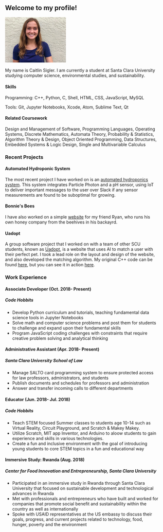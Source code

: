 ## Welcome to my profile!

<img src="images/photo%20copy.jpeg" width="200">


My name is Caitlin Sigler. I am currently a student at Santa Clara University studying computer science, environmental studies, and sustainability. 

#### Skills
Programming: C++, Python, C, Shell, HTML, CSS, JavaScript, MySQL

Tools: Git, Jupyter Notebooks, Xcode, Atom, Sublime Text, Qt

#### Related Coursework
Design and Management of Software, Programming Languages, Operating Systems, Discrete Mathematics, Automata Theory, Probability & Statistics, Algorithm Theory & Design, Object Oriented Programming, Data Structures, Embedded Systems & Logic Design, Single and Multivariable Calculus

### Recent Projects
#### Automated Hydroponic System
The most recent project I have worked on is an [automated hydroponics system](https://). This system integrates Particle Photon and a pH sensor, using IoT to deliver important messages to the user over Slack if any sensor measurements are found to be suboptimal for growing.

#### Bonnie's Bees
I have also worked on a simple [website](https://bonniesbees.netlify.com/index.html) for my friend Ryan, who runs his own honey company from the beehives in his backayrd.

#### Uadopt
A group software project that I worked on with a team of other SCU students, known as [Uadopt](https://uadopt.netlify.com), is a website that uses AI to match a user with their perfect pet. I took a lead role on the layout and design of the website, and also developed the matching algorithm. My original C++ code can be found [here](https://github.com/caitlinsigler/SCUProjects/blob/master/C/AlgorithmTesting.cpp), but you can see it in action [here](https://github.com/NickPriv/Uadopt/blob/master/topFiveBreeds.php). 

### Work Experience

#### Associate Developer (Oct. 2018- Present)
##### Code Hobbits 
- Develop Python curriculum and tutorials, teaching fundamental data science tools in Jupyter Notebooks
- Solve math and computer science problems and post them for students to challenge and expand upon their fundamental skills 
- Program JavaScript coding challenges with constraints that require creative problem solving and analytical thinking

#### Administrative Assistant (Apr. 2018- Present)
##### Santa Clara University School of Law
- Manage SALTO card programming system to ensure protected access for law professors, administrators, and students 
- Publish documents and schedules for professors and administration
- Answer and transfer incoming calls to different departments

#### Educator (Jun. 2018- Jul. 2018)
##### Code Hobbits
- Teach STEM focused Summer classes to students age 10-14 such as Virtual Reality, Circuit Playground, and Scratch & Makey Makey.
- Utilize Scratch, MIT app Inventor, and Arduino to aloow students to gain experience and skills in various technologies.
- Create a fun and inclusive environment with the goal of introducing young students to core STEM topics in a fun and educational way

#### Immersive Study: Rwanda (Aug. 2018)
##### Center for Food Innovation and Entrepreneurship, Santa Clara University
- Participated in an immersive study in Rwanda through Santa Clara University that focused on
sustainable development and technological advances in Rwanda
- Met with professionals and entrepreneurs who have built and worked for companies that promote social benefit and sustainability within the country as well as internationally
- Spoke with USAID representatives at the US embassy to discuss their goals, progress, and current projects related to technology, food, hunger, poverty and the environment
